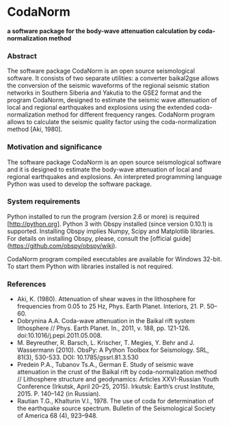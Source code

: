 CodaNorm
===

**a software package for the body-wave attenuation calculation by coda-normalization method**


### Abstract

The software package CodaNorm is an open source seismological software. It consists of two separate utilities: a converter baikal2gse allows the conversion of the seismic waveforms of the regional seismic station networks in Southern Siberia and Yakutia to the GSE2 format and the program CodaNorm, designed to estimate the seismic wave attenuation of local and regional earthquakes and explosions using the extended coda-normalization method for different frequency ranges.
CodaNorm program allows to calculate the seismic quality factor using the coda-normalization method [Aki, 1980]. 

### Motivation and significance

The software package CodaNorm is an open source seismological software and it is designed to estimate the body-wave attenuation of local and regional earthquakes and explosions. An interpreted programming language Python was used to develop the software package.

### System requirements

Python installed to run the program (version 2.6 or more) is required [http://python.org].
Python 3 with Obspy installed (since version 0.10.1) is supported.
Installing Obspy implies Numpy, Scipy and Matplotlib libraries. For details on installing Obspy, please, consult the [official guide] (https://github.com/obspy/obspy/wiki).

CodaNorm program compiled executables are available for Windows 32-bit. To start them Python with libraries installed is not required.

### References

* Aki, K. (1980). Attenuation of shear waves in the lithosphere for frequencies from 0.05 to 25 Hz, Phys. Earth Planet. Interiors, 21. Р. 50–60.
* Dobrynina A.A. Coda-wave attenuation in the Baikal rift system lithosphere // Phys. Earth Planet. In., 2011, v. 188, pp. 121-126. doi:10.1016/j.pepi.2011.05.008.
* M. Beyreuther, R. Barsch, L. Krischer, T. Megies, Y. Behr and J. Wassermann (2010). ObsPy: A Python Toolbox for Seismology. SRL, 81(3), 530-533. DOI: 10.1785/gssrl.81.3.530
* Predein P.A., Tubanov Ts.A., German E. Study of seismic wave attenuation in the crust of the Baikal rift by coda-normalization method // Lithosphere structure and geodynamics: Articles XXVI-Russian Youth Conference (Irkutsk, April 20–25, 2015). Irkutsk: Earth’s crust Institute, 2015. P. 140–142 (in Russian).
* Rautian T.G., Khalturin V.I., 1978. The use of coda for determination of the earthquake source spectrum. Bulletin of the Seismological Society of America 68 (4), 923–948.
